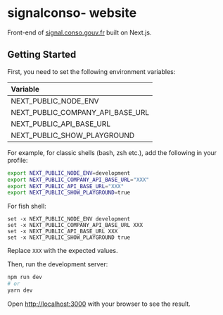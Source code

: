 # signalconso-  website

Front-end of [signal.conso.gouv.fr](https://signal.conso.gouv.fr/) built on Next.js.

## Getting Started

First, you need to set the following environment variables:

| Variable                         |
| :------------------------------- |
| NEXT_PUBLIC_NODE_ENV             |
| NEXT_PUBLIC_COMPANY_API_BASE_URL |
| NEXT_PUBLIC_API_BASE_URL         |
| NEXT_PUBLIC_SHOW_PLAYGROUND      |

For example, for classic shells (bash, zsh etc.), add the following in your profile:

```bash
export NEXT_PUBLIC_NODE_ENV=development
export NEXT_PUBLIC_COMPANY_API_BASE_URL="XXX"
export NEXT_PUBLIC_API_BASE_URL="XXX"
export NEXT_PUBLIC_SHOW_PLAYGROUND=true
```

For fish shell:

```fish
set -x NEXT_PUBLIC_NODE_ENV development
set -x NEXT_PUBLIC_COMPANY_API_BASE_URL XXX
set -x NEXT_PUBLIC_API_BASE_URL XXX
set -x NEXT_PUBLIC_SHOW_PLAYGROUND true
```

Replace `XXX` with the expected values.

Then, run the development server:

```bash
npm run dev
# or
yarn dev
```

Open [http://localhost:3000](http://localhost:3000) with your browser to see the result.
